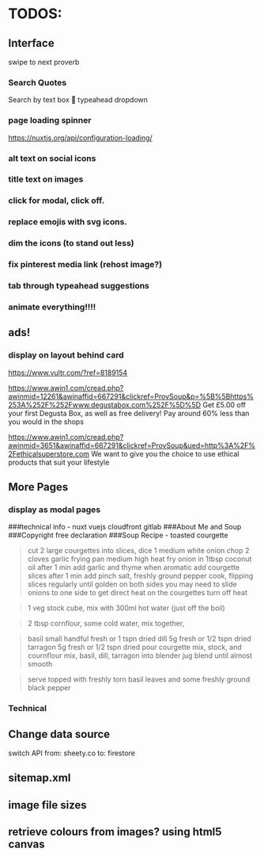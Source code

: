 # TODOS:

## Interface

swipe to next proverb

### Search Quotes
Search by text box 🔎 typeahead dropdown

### page loading spinner
https://nuxtjs.org/api/configuration-loading/

### alt text on social icons

### title text on images

### click for modal, click off.

### replace emojis with svg icons.

### dim the icons (to stand out less)

### fix pinterest media link (rehost image?)

### tab through typeahead suggestions

### animate everything!!!!

## ads!

### display on layout behind card

https://www.vultr.com/?ref=8189154

https://www.awin1.com/cread.php?awinmid=12261&awinaffid=667291&clickref=ProvSoup&p=%5B%5Bhttps%253A%252F%252Fwww.degustabox.com%252F%5D%5D
Get £5.00 off your first Degusta Box, as well as free delivery!
Pay around 60% less than you would in the shops

https://www.awin1.com/cread.php?awinmid=3651&awinaffid=667291&clickref=ProvSoup&ued=http%3A%2F%2Fethicalsuperstore.com
We want to give you the choice to use ethical products that suit your lifestyle

## More Pages

### display as modal pages
###technical info - nuxt vuejs cloudfront gitlab
###About Me and Soup
###Copyright free declaration
###Soup Recipe - toasted courgette
>  cut 2 large courgettes into slices,
  dice 1 medium white onion
  chop 2 cloves garlic
  frying pan medium high heat
  fry onion in 1tbsp coconut oil
  after 1 min add garlic and thyme
  when aromatic add courgette slices
  after 1 min add pinch salt, freshly ground pepper 
  cook, flipping slices regularly until golden on both sides
    you may need to slide onions to one side to get direct heat on the courgettes
  turn off heat

>  1 veg stock cube, mix with 300ml hot water (just off the boil)

>  2 tbsp cornflour, some cold water, mix together,

>  basil small handful fresh or 1 tspn dried
  dill 5g fresh or 1/2 tspn dried
  tarragon 5g fresh or 1/2 tspn dried
  pour courgette mix, stock, and cournflour mix, basil, dill, tarragon into blender jug
  blend until almost smooth

>  serve topped with freshly torn basil leaves and some freshly ground black pepper

### Technical

## Change data source
switch API from:
sheety.co
to:
firestore

## sitemap.xml

## image file sizes

## retrieve colours from images? using html5 canvas